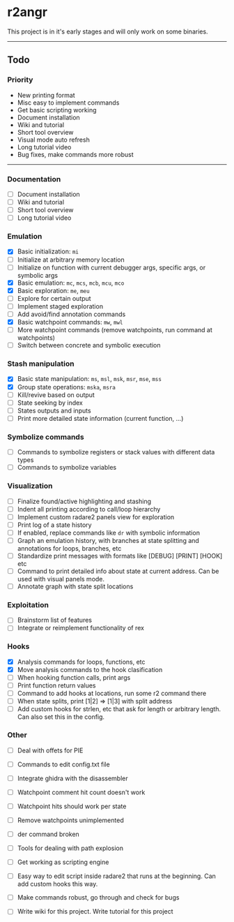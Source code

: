 # r2angr

This project is in it's early stages and will only work on some binaries.

---

## Todo

### Priority
 - New printing format
 - Misc easy to implement commands
 - Get basic scripting working
 - Document installation
 - Wiki and tutorial
 - Short tool overview
 - Visual mode auto refresh
 - Long tutorial video
 - Bug fixes, make commands more robust

---

### Documentation
 - [ ] Document installation
 - [ ] Wiki and tutorial
 - [ ] Short tool overview
 - [ ] Long tutorial video

### Emulation
 - [x] Basic initialization: `mi`
 - [ ] Initialize at arbitrary memory location
 - [ ] Initialize on function with current debugger args, specific args, or symbolic args
 - [x] Basic emulation: `mc`, `mcs`, `mcb`, `mcu`, `mco`
 - [x] Basic exploration: `me`, `meu`
 - [ ] Explore for certain output
 - [ ] Implement staged exploration
 - [ ] Add avoid/find annotation commands
 - [x] Basic watchpoint commands: `mw`, `mwl`
 - [ ] More watchpoint commands (remove watchpoints, run command at watchpoints)
 - [ ] Switch between concrete and symbolic execution

### Stash manipulation
 - [x] Basic state manipulation: `ms`, `msl`, `msk`, `msr`, `mse`, `mss`
 - [x] Group state operations: `mska`, `msra`
 - [ ] Kill/revive based on output
 - [ ] State seeking by index
 - [ ] States outputs and inputs
 - [ ] Print more detailed state information (current function, ...)

### Symbolize commands
 - [ ] Commands to symbolize registers or stack values with different data types
 - [ ] Commands to symbolize variables

### Visualization
 - [ ] Finalize found/active highlighting and stashing
 - [ ] Indent all printing according to call/loop hierarchy
 - [ ] Implement custom radare2 panels view for exploration
 - [ ] Print log of a state history
 - [ ] If enabled, replace commands like `dr` with symbolic information
 - [ ] Graph an emulation history, with branches at state splitting and annotations for loops, branches, etc
 - [ ] Standardize print messages with formats like [DEBUG] [PRINT] [HOOK] etc
 - [ ] Command to print detailed info about state at current address. Can be used with visual panels mode.
 - [ ] Annotate graph with state split locations

### Exploitation
 - [ ] Brainstorm list of features
 - [ ] Integrate or reimplement functionality of rex

### Hooks
 - [x] Analysis commands for loops, functions, etc
 - [x] Move analysis commands to the hook clasification
 - [ ] When hooking function calls, print args
 - [ ] Print function return values
 - [ ] Command to add hooks at locations, run some r2 command there
 - [ ] When state splits, print [1|2] => [1|3] with split address
 - [ ] Add custom hooks for strlen, etc that ask for length or arbitrary length. Can also set this in the config.

### Other
 - [ ] Deal with offets for PIE
 - [ ] Commands to edit config.txt file
 - [ ] Integrate ghidra with the disassembler
 - [ ] Watchpoint comment hit count doesn't work
 - [ ] Watchpoint hits should work per state
 - [ ] Remove watchpoints unimplemented
 - [ ] der command broken
 - [ ] Tools for dealing with path explosion
 - [ ] Get working as scripting engine
 - [ ] Easy way to edit script inside radare2 that runs at the beginning. Can add custom hooks this way.
 - [ ] Make commands robust, go through and check for bugs
 - [ ] Write wiki for this project. Write tutorial for this project

